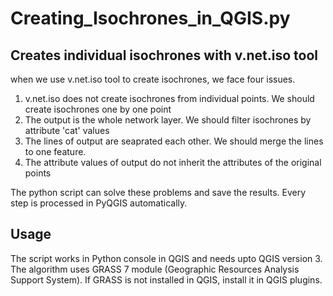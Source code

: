 # Creating_Isochrones_in_QGIS.py

## Creates individual isochrones with v.net.iso tool
when we use v.net.iso tool to create isochrones, we face four issues.
1. v.net.iso does not create isochrones from individual points. We should create isochrones one by one point
2. The output is the whole network layer. We should filter isochrones by attribute 'cat' values
3. The lines of output are seaprated each other. We should merge the lines to one feature.
4. The attribute values of output do not inherit the attributes of the original points

The python script can solve these problems and save the results.
Every step is processed in PyQGIS automatically.

## Usage
The script works in Python console in QGIS and needs upto QGIS version 3.
The algorithm uses GRASS 7 module (Geographic Resources Analysis Support System).
If GRASS is not installed in QGIS, install it in QGIS plugins.
